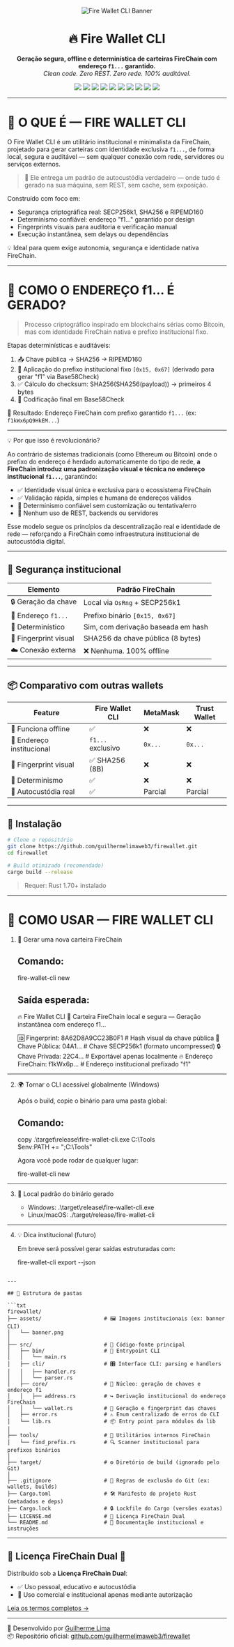 <p align="center">
  <img src="assets/banner.png" alt="Fire Wallet CLI Banner" />
</p>

<h1 align="center">🔥 Fire Wallet CLI</h1>
<p align="center">
  <strong>Geração segura, offline e determinística de carteiras FireChain com endereço <code>f1...</code> garantido.</strong><br />
  <em>Clean code. Zero REST. Zero rede. 100% auditável.</em>
</p>

<p align="center">
  <!-- 🔥 Nome + versão -->
  <img src="https://img.shields.io/badge/Fire%20Wallet%20CLI-v0.1.0-orange?style=for-the-badge&logo=firefox-browser&logoColor=white" />
  <img src="https://img.shields.io/badge/Prefixo%20FireChain-f1-blue?style=for-the-badge&logo=flame&logoColor=white" />
  <img src="https://img.shields.io/badge/Fingerprint-8B%20SHA256-green?style=for-the-badge&logo=fingerprint&logoColor=white" />
  <img src="https://img.shields.io/badge/Criptografia-SECP256k1%7CSHA256%7CRIPEMD160-critical?style=for-the-badge&logo=keycdn&logoColor=white" />
  <img src="https://img.shields.io/badge/Offline-100%25%20Sem%20REST-6A5ACD?style=for-the-badge&logo=wifi-off&logoColor=white" />
  <img src="https://img.shields.io/badge/Proteção%20REST-Desativado-black?style=for-the-badge&logo=shield&logoColor=white" />
  <img src="https://img.shields.io/badge/Auditoria-100%25%20local-9B59B6?style=for-the-badge&logo=vercel&logoColor=white" />
  <img src="https://img.shields.io/badge/Determinismo-Garantido-3B82F6?style=for-the-badge&logo=sync&logoColor=white" />
  <img src="https://img.shields.io/badge/Performance-Instantânea-gold?style=for-the-badge&logo=zap&logoColor=white" />
  <img src="https://img.shields.io/badge/Licen%C3%A7a-FireChain%20Dual-red?style=for-the-badge&logo=scale&logoColor=white" />
</p>

---

🚀 O QUE É — FIRE WALLET CLI
=============================

O Fire Wallet CLI é um utilitário institucional e minimalista da FireChain, projetado para gerar carteiras com identidade exclusiva `f1...`, de forma local, segura e auditável — sem qualquer conexão com rede, servidores ou serviços externos.

> 🔐 Ele entrega um padrão de autocustódia verdadeiro — onde tudo é gerado na sua máquina, sem REST, sem cache, sem exposição.

Construído com foco em:

- Segurança criptográfica real: SECP256k1, SHA256 e RIPEMD160
- Determinismo confiável: endereço "f1..." garantido por design
- Fingerprints visuais para auditoria e verificação manual
- Execução instantânea, sem delays ou dependências

💡 Ideal para quem exige autonomia, segurança e identidade nativa FireChain.

---

🧠 COMO O ENDEREÇO f1... É GERADO?
===================================

> Processo criptográfico inspirado em blockchains sérias como Bitcoin, mas com identidade FireChain nativa e prefixo institucional fixo.

Etapas determinísticas e auditáveis:

1. 📤 Chave pública → SHA256 → RIPEMD160
2. 🧱 Aplicação do prefixo institucional fixo `[0x15, 0x67]` (derivado para gerar "f1" via Base58Check)
3. ✅ Cálculo do checksum: SHA256(SHA256(payload)) → primeiros 4 bytes
4. 🔁 Codificação final em Base58Check

🔗 Resultado: Endereço FireChain com prefixo garantido `f1...` (ex: `f1kWx6pQ9HkEM...`)

---

💡 Por que isso é revolucionário?

Ao contrário de sistemas tradicionais (como Ethereum ou Bitcoin) onde o prefixo do endereço é herdado automaticamente do tipo de rede, **a FireChain introduz uma padronização visual e técnica no endereço institucional `f1...`**, garantindo:

- ✅ Identidade visual única e exclusiva para o ecossistema FireChain
- ✅ Validação rápida, simples e humana de endereços válidos
- 🔐 Determinismo confiável sem customização ou tentativa/erro
- 🚫 Nenhum uso de REST, backends ou servidores

Esse modelo segue os princípios da descentralização real e identidade de rede — reforçando a FireChain como infraestrutura institucional de autocustódia digital.

---

## 🔐 Segurança institucional

| Elemento              | Padrão FireChain                |
|-----------------------|----------------------------------|
| 🔒 Geração da chave   | Local via `OsRng` + SECP256k1    |
| 🔑 Endereço `f1...`   | Prefixo binário `[0x15, 0x67]`   |
| 🔁 Determinístico     | Sim, com derivação baseada em hash |
| 🧠 Fingerprint visual | SHA256 da chave pública (8 bytes) |
| ☁️ Conexão externa    | ❌ Nenhuma. 100% offline          |

---

## 📦 Comparativo com outras wallets

| Feature                     | Fire Wallet CLI | MetaMask | Trust Wallet |
|-----------------------------|-----------------|----------|--------------|
| 📡 Funciona offline         | ✅               | ❌       | ❌           |
| 🔗 Endereço institucional   | `f1...` exclusivo| `0x...`  | `0x...`      |
| 🧠 Fingerprint visual       | ✅ SHA256 (8B)   | ❌       | ❌           |
| 🔁 Determinismo             | ✅               | ❌       | ❌           |
| 🔐 Autocustódia real        | ✅               | Parcial  | Parcial      |

---

## 🔧 Instalação

```bash
# Clone o repositório
git clone https://github.com/guilhermelimaweb3/firewallet.git
cd firewallet

# Build otimizado (recomendado)
cargo build --release
```

> Requer: Rust 1.70+ instalado

---
🧪 COMO USAR — FIRE WALLET CLI
==============================

1. 🔧 Gerar uma nova carteira FireChain

    Comando:
    --------
    fire-wallet-cli new

    Saída esperada:
    ---------------
    🔥 Fire Wallet CLI
    🔐 Carteira FireChain local e segura — Geração instantânea com endereço f1...

    🆔 Fingerprint: 8A62D8A9CC23B0F1   # Hash visual da chave pública
    🧠 Chave Pública: 04A1...          # Chave SECP256k1 (formato uncompressed)
    🔒 Chave Privada: 22C4...          # Exportável apenas localmente
    🔥 Endereço FireChain: f1kWx6p...  # Endereço institucional prefixado "f1"

---

2. 🌍 Tornar o CLI acessível globalmente (Windows)

    Após o build, copie o binário para uma pasta global:

    Comando:
    --------
    copy .\target\release\fire-wallet-cli.exe C:\Tools\
    $env:PATH += ";C:\Tools\"

    Agora você pode rodar de qualquer lugar:

    fire-wallet-cli new

---

3. 📂 Local padrão do binário gerado

    - Windows: .\target\release\fire-wallet-cli.exe
    - Linux/macOS: ./target/release/fire-wallet-cli

---

4. 💡 Dica institucional (futuro)

    Em breve será possível gerar saídas estruturadas com:

    fire-wallet-cli export --json
```

---

## 🧠 Estrutura de pastas

```txt
firewallet/
├── assets/                    # 🖼️ Imagens institucionais (ex: banner CLI)
│   └── banner.png
│
├── src/                       # 🧠 Código-fonte principal
│   ├── bin/                   # 🧭 Entrypoint CLI
│   │   └── main.rs
│   ├── cli/                   # 🎛️ Interface CLI: parsing e handlers
│   │   ├── handler.rs
│   │   └── parser.rs
│   ├── core/                  # 🔐 Núcleo: geração de chaves e endereço f1
│   │   ├── address.rs         # ↪️ Derivação institucional do endereço FireChain
│   │   └── wallet.rs          # 🔑 Geração e fingerprint das chaves
│   ├── error.rs               # ⚠️ Enum centralizado de erros do CLI
│   └── lib.rs                 # 📦 Entry point para módulos da lib
│
├── tools/                     # 🧪 Utilitários internos FireChain
│   └── find_prefix.rs         # 🔍 Scanner institucional para prefixos binários
│
├── target/                    # ⚙️ Diretório de build (ignorado pelo Git)
│
├── .gitignore                 # 🚫 Regras de exclusão do Git (ex: wallets, builds)
├── Cargo.toml                 # 🛠️ Manifesto do projeto Rust (metadados e deps)
├── Cargo.lock                 # 🔒 Lockfile do Cargo (versões exatas)
├── LICENSE.md                 # 📜 Licença FireChain Dual
└── README.md                  # 📘 Documentação institucional e instruções
```

---

## 📄 Licença FireChain Dual 🔐

Distribuído sob a **Licença FireChain Dual**:

- ✅ Uso pessoal, educativo e autocustódia
- 💼 Uso comercial e institucional apenas mediante autorização

[Leia os termos completos →](./LICENSE.md)

---

👤 Desenvolvido por [Guilherme Lima](https://www.linkedin.com/in/guilhermelimadev-web3/)  
📦 Repositório oficial: [github.com/guilhermelimaweb3/firewallet](https://github.com/guilhermelimaweb3/firewallet.git)